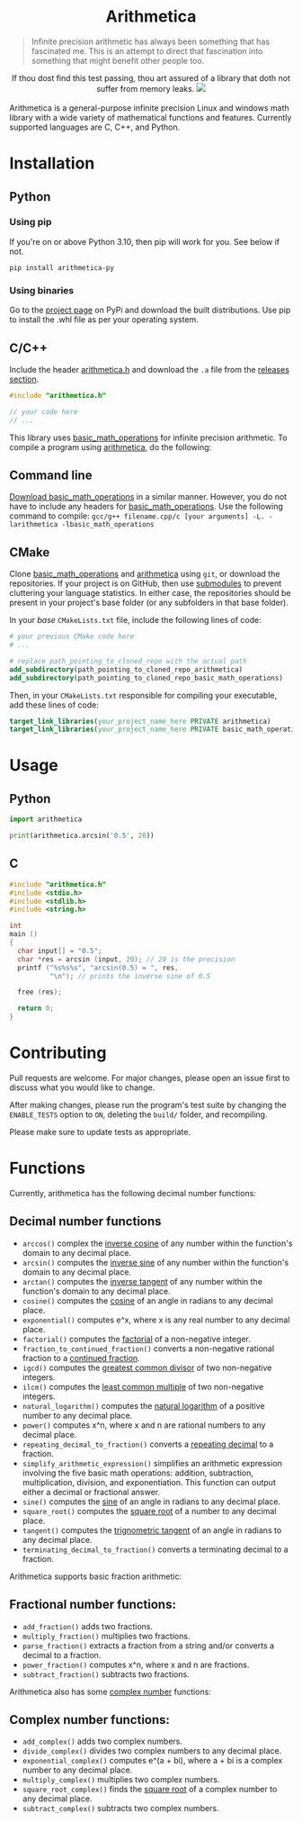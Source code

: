 <h1 align='center'>Arithmetica</h1>

> Infinite precision arithmetic has always been something that has fascinated me. This is an attempt to direct that fascination into something that might benefit other people too.

<div align='center'>
  If thou dost find this test passing, thou art assured of a library that doth not suffer from memory leaks.
  <a href='https://github.com/avighnac/arithmetica/actions/workflows/tests.yml'>
    <img src='https://github.com/avighnac/arithmetica/actions/workflows/tests.yml/badge.svg'>
  </a>
</div>
<br>
Arithmetica is a general-purpose infinite precision Linux and windows math library with a wide variety of mathematical functions and features. Currently supported languages are C, C++, and Python.

# Installation

## Python

### Using pip
If you're on or above Python 3.10, then pip will work for you. See below if not.
```shell
pip install arithmetica-py
```

### Using binaries
Go to the [project page](https://pypi.org/project/arithmetica-py/) on PyPi and download the built distributions. Use pip to install the .whl file as per your operating system.

## C/C++

Include the header [arithmetica.h]() and download the `.a` file from the [releases section](https://github.com/avighnac/arithmetica/releases/).
```c
#include "arithmetica.h"

// your code here
// ...
```
This library uses [basic_math_operations](https://github.com/avighnac/basic_math_operations) for infinite precision arithmetic.
To compile a program using [arithmetica](https://github.com/avighnac/arithmetica), do the following:
## Command line
[Download basic_math_operations](https://github.com/avighnac/basic_math_operations/releases/) in a similar manner. However, you do not have to include any headers for [basic_math_operations](https://github.com/avighnac/basic_math_operations). Use the following command to compile:
`gcc/g++ filename.cpp/c [your arguments] -L. -larithmetica -lbasic_math_operations`
## CMake
Clone [basic_math_operations](https://github.com/avighnac/basic_math_operations) and [arithmetica](https://github.com/avighnac/arithmetica) using `git`, or download the repositories. If your project is on GitHub, then use [submodules](https://github.blog/2016-02-01-working-with-submodules/) to prevent cluttering your language statistics. In either case, the repositories should be present in your project's base folder (or any subfolders in that base folder).

In your _base_ `CMakeLists.txt` file, include the following lines of code:
```cmake
# your previous CMake code here
# ...

# replace path_pointing_to_cloned_repo with the actual path 
add_subdirectory(path_pointing_to_cloned_repo_arithmetica)
add_subdirectory(path_pointing_to_cloned_repo_basic_math_operations)
```

Then, in your `CMakeLists.txt` responsible for compiling your executable, add these lines of code:
```cmake
target_link_libraries(your_project_name_here PRIVATE arithmetica)
target_link_libraries(your_project_name_here PRIVATE basic_math_operations)
```

# Usage

## Python
```py
import arithmetica

print(arithmetica.arcsin('0.5', 20))
```

## C

```c
#include "arithmetica.h"
#include <stdio.h>
#include <stdlib.h>
#include <string.h>

int
main ()
{
  char input[] = "0.5";
  char *res = arcsin (input, 20); // 20 is the precision
  printf ("%s%s%s", "arcsin(0.5) = ", res,
          "\n"); // prints the inverse sine of 0.5

  free (res);

  return 0;
}
```

# Contributing
Pull requests are welcome. For major changes, please open an issue first to discuss what you would like to change.

After making changes, please run the program's test suite by changing the `ENABLE_TESTS` option to `ON`, deleting the `build/` folder, and recompiling. 

Please make sure to update tests as appropriate.

# Functions
Currently, arithmetica has the following decimal number functions:
## Decimal number functions
- `arccos()` complex the [inverse cosine](https://en.wikipedia.org/wiki/Inverse_trigonometric_functions) of any number within the function's domain to any decimal place.
- `arcsin()` computes the [inverse sine](https://en.wikipedia.org/wiki/Inverse_trigonometric_functions) of any number within the function's domain to any decimal place.
- `arctan()` computes the [inverse tangent](https://en.wikipedia.org/wiki/Inverse_trigonometric_functions) of any number within the function's domain to any decimal place.
- `cosine()` computes the [cosine](https://en.wikipedia.org/wiki/Sine_and_cosine) of an angle in radians to any decimal place.
- `exponential()` computes e^x, where x is any real number to any decimal place.
- `factorial()` computes the [factorial](https://en.wikipedia.org/wiki/Factorial) of a non-negative integer.
- `fraction_to_continued_fraction()` converts a non-negative rational fraction to a [continued fraction](https://en.wikipedia.org/wiki/Continued_fraction).
- `igcd()` computes the [greatest common divisor](https://en.wikipedia.org/wiki/Greatest_common_divisor) of two non-negative integers.
- `ilcm()` computes the [least common multiple](https://en.wikipedia.org/wiki/Least_common_multiple) of two non-negative integers.
- `natural_logarithm()` computes the [natural logarithm](https://en.wikipedia.org/wiki/Natural_logarithm) of a positive number to any decimal place.
- `power()` computes x^n, where x and n are rational numbers to any decimal place.
- `repeating_decimal_to_fraction()` converts a [repeating decimal](https://en.wikipedia.org/wiki/Repeating_decimal) to a fraction.
- `simplify_arithmetic_expression()` simplifies an arithmetic expression involving the five basic math operations: addition, subtraction, multiplication, division, and exponentiation. This function can output either a decimal or fractional answer.
- `sine()` computes the [sine](https://en.wikipedia.org/wiki/Sine_and_cosine) of an angle in radians to any decimal place.
- `square_root()` computes the [square root](https://en.wikipedia.org/wiki/Square_root) of a number to any decimal place.
- `tangent()` computes the [trignometric tangent](https://en.wikipedia.org/wiki/Trigonometric_functions) of an angle in radians to any decimal place.
- `terminating_decimal_to_fraction()` converts a terminating decimal to a fraction.

Arithmetica supports basic fraction arithmetic:
## Fractional number functions:
- `add_fraction()` adds two fractions.
- `multiply_fraction()` multiplies two fractions.
- `parse_fraction()` extracts a fraction from a string and/or converts a decimal to a fraction.
- `power_fraction()` computes x^n, where x and n are fractions.
- `subtract_fraction()` subtracts two fractions.

Arithmetica also has some [complex number](https://en.wikipedia.org/wiki/Complex_number) functions:
## Complex number functions:
- `add_complex()` adds two complex numbers.
- `divide_complex()` divides two complex numbers to any decimal place.
- `exponential_complex()` computes e^(a + bi), where a + bi is a complex number to any decimal place.
- `multiply_complex()` multiplies two complex numbers.
- `square_root_complex()` finds the [square root](https://en.wikipedia.org/wiki/Square_root) of a complex number to any decimal place.
- `subtract_complex()` subtracts two complex numbers.
